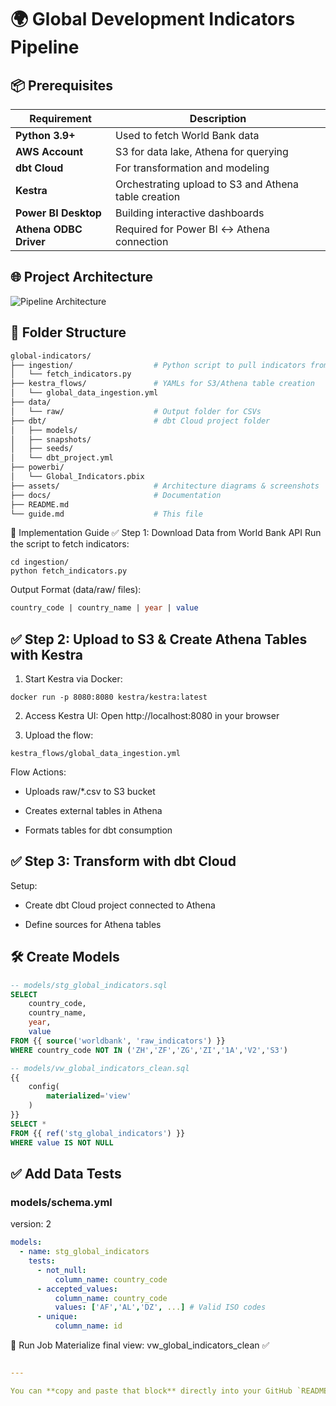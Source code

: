 # 🌍 Global Development Indicators Pipeline

## 📦 Prerequisites
| Requirement               | Description                                                                 |
|---------------------------|-----------------------------------------------------------------------------|
| **Python 3.9+**           | Used to fetch World Bank data                                               |
| **AWS Account**           | S3 for data lake, Athena for querying                                       |
| **dbt Cloud**             | For transformation and modeling                                             |
| **Kestra**                | Orchestrating upload to S3 and Athena table creation                        |
| **Power BI Desktop**      | Building interactive dashboards                                             |
| **Athena ODBC Driver**    | Required for Power BI ↔️ Athena connection                                 |

## 🌐 Project Architecture
![Pipeline Architecture](assets/architecture.png)

## 📁 Folder Structure
```bash
global-indicators/
├── ingestion/                  # Python script to pull indicators from API
│   └── fetch_indicators.py
├── kestra_flows/               # YAMLs for S3/Athena table creation
│   └── global_data_ingestion.yml
├── data/
│   └── raw/                    # Output folder for CSVs
├── dbt/                        # dbt Cloud project folder
│   ├── models/
│   ├── snapshots/
│   ├── seeds/
│   └── dbt_project.yml
├── powerbi/
│   └── Global_Indicators.pbix
├── assets/                     # Architecture diagrams & screenshots
├── docs/                       # Documentation
├── README.md
└── guide.md                    # This file
```

🚀 Implementation Guide
✅ Step 1: Download Data from World Bank API
Run the script to fetch indicators:

```
cd ingestion/
python fetch_indicators.py
```

Output Format (data/raw/ files):

``` sql
country_code | country_name | year | value

```

## ✅ Step 2: Upload to S3 & Create Athena Tables with Kestra
1. Start Kestra via Docker:

```
docker run -p 8080:8080 kestra/kestra:latest
```
2. Access Kestra UI:
Open http://localhost:8080 in your browser

3. Upload the flow:

```
kestra_flows/global_data_ingestion.yml
```
Flow Actions:

- Uploads raw/*.csv to S3 bucket

- Creates external tables in Athena

- Formats tables for dbt consumption

## ✅ Step 3: Transform with dbt Cloud
Setup:

- Create dbt Cloud project connected to Athena

- Define sources for Athena tables

## 🛠️ Create Models

```sql
-- models/stg_global_indicators.sql
SELECT 
    country_code,
    country_name,
    year,
    value
FROM {{ source('worldbank', 'raw_indicators') }}
WHERE country_code NOT IN ('ZH','ZF','ZG','ZI','1A','V2','S3')

-- models/vw_global_indicators_clean.sql
{{
    config(
        materialized='view'
    )
}}
SELECT *
FROM {{ ref('stg_global_indicators') }}
WHERE value IS NOT NULL
```

## ✅ Add Data Tests

### models/schema.yml
version: 2
``` yaml
models:
  - name: stg_global_indicators
    tests:
      - not_null:
          column_name: country_code
      - accepted_values:
          column_name: country_code
          values: ['AF','AL','DZ', ...] # Valid ISO codes
      - unique:
          column_name: id

```
🚀 Run Job
Materialize final view: vw_global_indicators_clean ✅

``` yaml

---

You can **copy and paste that block** directly into your GitHub `README.md` file, and it will render perfectly with syntax highlighting for SQL and YAML. Let me know if you'd like the heading emojis removed or styled differently.
```
